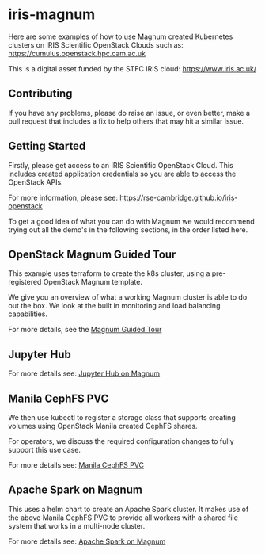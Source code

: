 # iris-magnum

Here are some examples of how to use Magnum created
Kubernetes clusters on IRIS Scientific OpenStack Clouds
such as:
https://cumulus.openstack.hpc.cam.ac.uk

This is a digital asset funded by the STFC IRIS cloud:
https://www.iris.ac.uk/

## Contributing

If you have any problems, please do raise an issue,
or even better, make a pull request that includes a fix
to help others that may hit a similar issue.

## Getting Started

Firstly, please get access to an IRIS Scientific OpenStack
Cloud. This includes created application credentials so you
are able to access the OpenStack APIs.

For more information, please see:
https://rse-cambridge.github.io/iris-openstack

To get a good idea of what you can do with Magnum we would recommend trying
out all the demo's in the following sections, in the order listed here.

## OpenStack Magnum Guided Tour

This example uses terraform to create the k8s cluster,
using a pre-registered OpenStack Magnum template.

We give you an overview of what a working Magnum cluster
is able to do out the box. We look at the built in monitoring
and load balancing capabilities.

For more details, see the [Magnum Guided Tour](./magnum-tour/README.md)

## Jupyter Hub

For more details see: [Jupyter Hub on Magnum](./jupyterhub/README.md)

## Manila CephFS PVC

We then use kubectl to register a storage class that supports
creating volumes using OpenStack Manila created CephFS shares.

For operators, we discuss the required configuration changes
to fully support this use case.

For more details see: [Manila CephFS PVC](./manila-cephfs-pvc/README.md)

## Apache Spark on Magnum

This uses a helm chart to create an Apache Spark cluster.
It makes use of the above Manila CephFS PVC to provide all
workers with a shared file system that works in a multi-node
cluster.

For more details see: [Apache Spark on Magnum](./spark/README.md)
